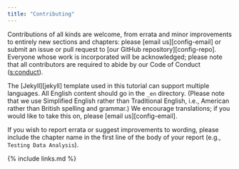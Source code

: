 ```yaml
---
title: "Contributing"
---
```


Contributions of all kinds are welcome,
from errata and minor improvements to entirely new sections and chapters:
please [email us][config-email]
or submit an issue or pull request to [our GitHub repository][config-repo].
Everyone whose work is incorporated will be acknowledged;
please note that all contributors are required to abide by
our Code of Conduct ([s:conduct](#REF)).

The [Jekyll][jekyll] template used in this tutorial can support multiple languages.
All English content should go in the `_en` directory.
(Please note that we use Simplified English
rather than Traditional English,
i.e., American rather than British spelling and grammar.)
We encourage translations;
if you would like to take this on,
please [email us][config-email].

If you wish to report errata or suggest improvements to wording,
please include the chapter name in the first line of the body of your report
(e.g., `Testing Data Analysis`).

{% include links.md %}
